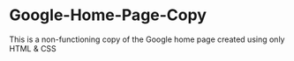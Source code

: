 # Google-Home-Page-Copy
This is a non-functioning copy of the Google home page created using only HTML &amp; CSS
